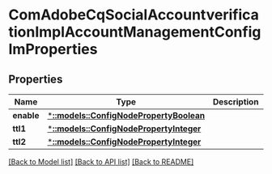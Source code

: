 # ComAdobeCqSocialAccountverificationImplAccountManagementConfigImProperties

## Properties
Name | Type | Description | Notes
------------ | ------------- | ------------- | -------------
**enable** | [***::models::ConfigNodePropertyBoolean**](configNodePropertyBoolean.md) |  | [optional] 
**ttl1** | [***::models::ConfigNodePropertyInteger**](configNodePropertyInteger.md) |  | [optional] 
**ttl2** | [***::models::ConfigNodePropertyInteger**](configNodePropertyInteger.md) |  | [optional] 

[[Back to Model list]](../README.md#documentation-for-models) [[Back to API list]](../README.md#documentation-for-api-endpoints) [[Back to README]](../README.md)


